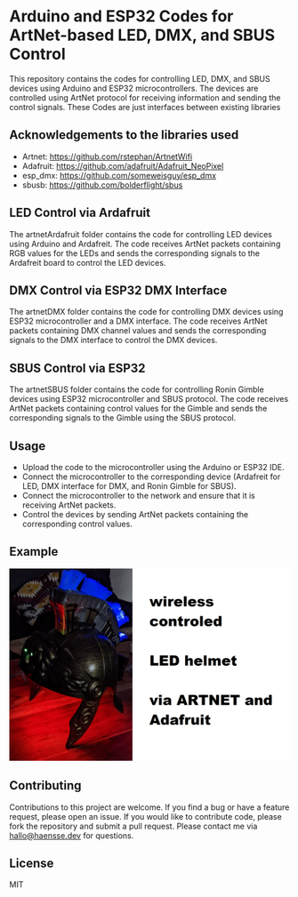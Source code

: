# Arduino and ESP32 Codes for ArtNet-based LED, DMX, and SBUS Control

This repository contains the codes for controlling LED, DMX, and SBUS devices using Arduino and ESP32 microcontrollers. The devices are controlled using ArtNet protocol for receiving information and sending the control signals. These Codes are just interfaces between existing libraries


## Acknowledgements to the libraries used
* Artnet: https://github.com/rstephan/ArtnetWifi
* Adafruit: https://github.com/adafruit/Adafruit_NeoPixel
* esp_dmx: https://github.com/someweisguy/esp_dmx
* sbusb: https://github.com/bolderflight/sbus

## LED Control via Ardafruit

The artnetArdafruit folder contains the code for controlling LED devices using Arduino and Ardafreit. The code receives ArtNet packets containing RGB values for the LEDs and sends the corresponding signals to the Ardafreit board to control the LED devices.

## DMX Control via ESP32 DMX Interface

The artnetDMX folder contains the code for controlling DMX devices using ESP32 microcontroller and a DMX interface. The code receives ArtNet packets containing DMX channel values and sends the corresponding signals to the DMX interface to control the DMX devices.

## SBUS Control via ESP32

The artnetSBUS folder contains the code for controlling Ronin Gimble devices using ESP32 microcontroller and SBUS protocol. The code receives ArtNet packets containing control values for the Gimble and sends the corresponding signals to the Gimble using the SBUS protocol.

## Usage
 * Upload the code to the microcontroller using the Arduino or ESP32 IDE.
 * Connect the microcontroller to the corresponding device (Ardafreit for LED, DMX interface for DMX, and Ronin Gimble for SBUS).
 * Connect the microcontroller to the network and ensure that it is receiving ArtNet packets.
 * Control the devices by sending ArtNet packets containing the corresponding control values.

## Example 
![example](/docs/helmet.png)


## Contributing

Contributions to this project are welcome. If you find a bug or have a feature request, please open an issue. If you would like to contribute code, please fork the repository and submit a pull request. Please contact me via hallo@haensse.dev for questions. 

## License
MIT